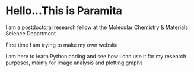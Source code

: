 # Hello...This is Paramita
I am a postdoctoral research fellow at the Molecular Chemistry & Materials Science Department

First time I am trying to make my own website

I am here to learn Python coding and see how I can use it for my research purposes, mainly for image analysis and plotting graphs



